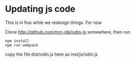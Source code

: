 # Updating js code

This is in flux while we redesign things. For now

Clone http://github.com/mrc-ide/odin-js somewhere, then run

```
npm install
npm run webpack
```

copy the file dist/odin.js here as inst/js/odin.js
